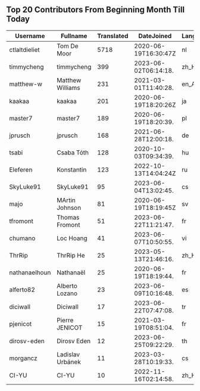 ## Top 20 Contributors From Beginning Month Till Today ##
|Username|Fullname|Translated|DateJoined|Language|
|--------|--------|----------|----------|-------|
|ctlaltdieliet|Tom De Moor|5718|2020-06-19T16:30:47Z|nl|
|timmycheng|timmycheng|399|2023-06-02T06:14:18.|zh_Hans|
|matthew-w|Matthew Williams|231|2021-03-01T11:40:28.|en_AU|
|kaakaa|kaakaa|201|2020-06-19T18:20:26Z|ja|
|master7|master7|189|2020-06-19T18:20:39.|pl|
|jprusch|jprusch|168|2021-06-28T12:00:18.|de|
|tsabi|Csaba Tóth|128|2020-10-03T09:34:39.|hu|
|Eleferen|Konstantin|123|2022-10-13T14:04:24Z|ru|
|SkyLuke91|SkyLuke91|95|2023-06-04T13:02:45.|cs|
|majo|MArtin Johnson|81|2020-06-19T18:19:45Z|sv|
|tfromont|Thomas Fromont|51|2023-06-22T11:21:47.|fr|
|chumano|Loc Hoang|41|2023-06-07T10:50:55.|vi|
|ThrRip|ThrRip He|25|2023-05-13T21:46:16.|zh_Hans|
|nathanaelhoun|Nathanaël|25|2020-06-19T18:19:44.|fr|
|alferto82|Alberto Lozano|23|2023-06-09T10:16:48.|es|
|diciwall|Diciwall|17|2023-06-22T07:47:08.|tr|
|pjenicot|Pierre JENICOT|15|2021-03-19T08:51:04.|fr|
|dirosv-eden|Dirosv Eden|12|2023-06-25T09:22:29.|th|
|morgancz|Ladislav Urbánek|11|2023-03-28T10:19:33.|cs|
|CI-YU|CI-YU|10|2022-11-16T02:14:58.|zh_Hant|
